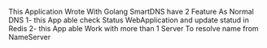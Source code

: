 This Application Wrote With Golang
SmartDNS have 2 Feature As Normal DNS
1- this App able check Status WebApplication and update statud in Redis
2- this App able Work with more than 1 Server To resolve name from NameServer
